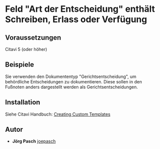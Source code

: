 # Feld "Art der Entscheidung" enthält Schreiben, Erlass oder Verfügung

## Voraussetzungen
Citavi 5 (oder höher)

## Beispiele
Sie verwenden den Dokumententyp "Gerichtsentscheidung", um behördliche Entscheidungen zu dokumentieren. Diese sollen in den Fußnoten anders dargestellt werden als Gerichtsentscheidungen.


## Installation
Siehe Citavi Handbuch: [Creating Custom Templates](http://www.citavi.com/creating_custom_templates)

## Autor
* **Jörg Pasch** [joepasch](https://github.com/joepasch)
